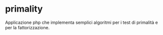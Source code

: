 # primality

Applicazione php che implementa semplici algoritmi per i test di primalità e per la fattorizzazione.
